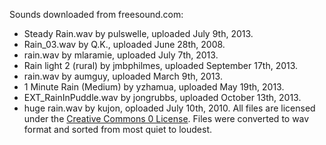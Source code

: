Sounds downloaded from freesound.com:
- Steady Rain.wav by pulswelle, uploaded July 9th, 2013.
- Rain_03.wav by Q.K., uploaded June 28th, 2008.
- rain.wav by mlaramie, uploaded July 7th, 2013.
- Rain light 2 (rural) by jmbphilmes, uploaded September 17th, 2013.
- rain.wav by aumguy, uploaded March 9th, 2013.
- 1 Minute Rain (Medium) by yzhamua, uploaded May 19th, 2013.
- EXT_RainInPuddle.wav by jongrubbs, uploaded October 13th, 2013.
- huge rain.wav by kujon, oploaded July 10th, 2010.
All files are licensed under the [Creative Commons 0 License](http://creativecommons.org/publicdomain/zero/1.0/deed.en).
Files were converted to wav format and sorted from most quiet to loudest.